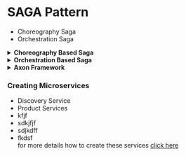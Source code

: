  # SAGA Pattern
 - Choreography Saga
 - Orchestration Saga

<details>
<summary><b>Choreography Based Saga </b></summary>
  
  - Initial flow 1,2,3......n
  - Compensating flow n......3,2,1 <br/>
 [Diagram](/spring/spring-microservices/ms-sagapattern/choreographypattern.jpg)
</details>


<details>
<summary><b>Orchestration Based Saga </b></summary>
  
  - Initial flow 1,2,3......n
  - Compensating flow n......3,2,1<br/>
  - Happy path and error scenario diagram given below
  [Diagram1](/spring/spring-microservices/ms-sagapattern/orcheshappyPath.jpg) <br/>
  [Diagram2](/spring/spring-microservices/ms-sagapattern/errorpath.jpg) <br/>
</details>


<details>
<summary><b>Axon Framework</b></summary>
 
 <p>
 Axon Framework is a Java microservices framework that helps you build microservices architecture in-line with Domain Driven Design (DDD) principles. Apart from DDD,   Axon Framework also allows you to implement microservices patterns such as Command-Query-Responsibility-Segregation (CQRS) and Event-Driven Architecture
 </p>
  
  - Ini
  - Co
  
 
</details>

### Creating Microservices
  - Discovery Service
  - Product Services
  - kfjf
  - sdkjfjf
  - sdjkdff
  - fkdsf <br/>
  for more details how to create these services [click here ](/spring/spring-microservices/ms-sagapattern/ms-config.md)
 
